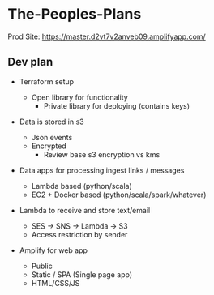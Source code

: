 # The-Peoples-Plans

Prod Site: https://master.d2vt7v2anveb09.amplifyapp.com/

## Dev plan

- Terraform setup
  - Open library for functionality
    - Private library for deploying (contains keys)

- Data is stored in s3
  - Json events
  - Encrypted
    - Review base s3 encryption vs kms

- Data apps for processing ingest links / messages
  - Lambda based (python/scala)
  - EC2 + Docker based (python/scala/spark/whatever)

- Lambda to receive and store text/email
  - SES -> SNS -> Lambda -> S3
  - Access restriction by sender

- Amplify for web app
  - Public 
  - Static / SPA (Single page app)
  - HTML/CSS/JS
